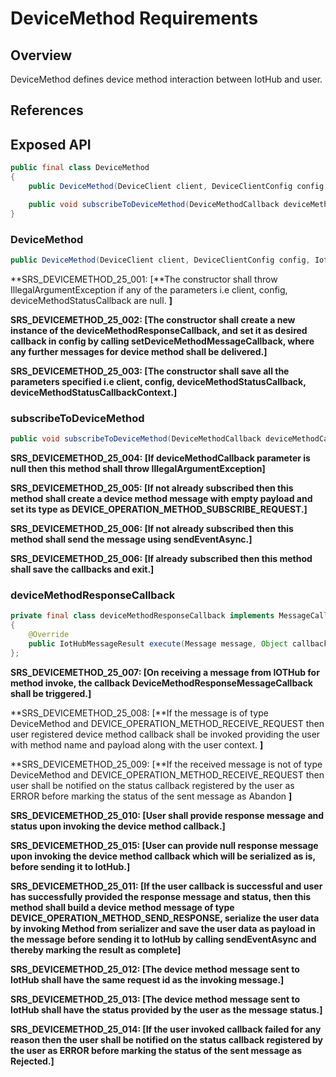 # DeviceMethod Requirements

## Overview

DeviceMethod defines device method interaction between IotHub and user.

## References

## Exposed API

```java
public final class DeviceMethod
{
    public DeviceMethod(DeviceClient client, DeviceClientConfig config, IotHubEventCallback deviceMethodStatusCallback, Object deviceMethodStatusCallbackContext) throws IllegalArgumentException;

    public void subscribeToDeviceMethod(DeviceMethodCallback deviceMethodCallback, Object deviceMethodCallbackContext) throws IllegalArgumentException;    
}
```

### DeviceMethod

```java
public DeviceMethod(DeviceClient client, DeviceClientConfig config, IotHubEventCallback deviceMethodStatusCallback, Object deviceMethodStatusCallbackContext) throws IllegalArgumentException;
```

**SRS_DEVICEMETHOD_25_001: [**The constructor shall throw IllegalArgumentException if any of the parameters i.e client, config, deviceMethodStatusCallback are null. **]**

**SRS_DEVICEMETHOD_25_002: [**The constructor shall create a new instance of the deviceMethodResponseCallback, and set it as desired callback in config by calling setDeviceMethodMessageCallback, where any further messages for device method shall be delivered.**]**

**SRS_DEVICEMETHOD_25_003: [**The constructor shall save all the parameters specified i.e client, config, deviceMethodStatusCallback, deviceMethodStatusCallbackContext.**]**


### subscribeToDeviceMethod

```java
public void subscribeToDeviceMethod(DeviceMethodCallback deviceMethodCallback, Object deviceMethodCallbackContext) throws IllegalArgumentException;
```

**SRS_DEVICEMETHOD_25_004: [**If deviceMethodCallback parameter is null then this method shall throw IllegalArgumentException**]**

**SRS_DEVICEMETHOD_25_005: [**If not already subscribed then this method shall create a device method message with empty payload and set its type as DEVICE_OPERATION_METHOD_SUBSCRIBE_REQUEST.**]**

**SRS_DEVICEMETHOD_25_006: [**If not already subscribed then this method shall send the message using sendEventAsync.**]**

**SRS_DEVICEMETHOD_25_006: [**If already subscribed then this method shall save the callbacks and exit.**]**


### deviceMethodResponseCallback

```java
private final class deviceMethodResponseCallback implements MessageCallback
{
    @Override
    public IotHubMessageResult execute(Message message, Object callbackContext);
};
```

**SRS_DEVICEMETHOD_25_007: [**On receiving a message from IOTHub for method invoke, the callback DeviceMethodResponseMessageCallback shall be triggered.**]**

**SRS_DEVICEMETHOD_25_008: [**If the message is of type DeviceMethod and DEVICE_OPERATION_METHOD_RECEIVE_REQUEST then user registered device method callback shall be invoked providing the user with method name and payload along with the user context. **]**

**SRS_DEVICEMETHOD_25_009: [**If the received message is not of type DeviceMethod and DEVICE_OPERATION_METHOD_RECEIVE_REQUEST then user shall be notified on the status callback registered by the user as ERROR before marking the status of the sent message as Abandon **]**

**SRS_DEVICEMETHOD_25_010: [**User shall provide response message and status upon invoking the device method callback.**]**

**SRS_DEVICEMETHOD_25_015: [**User can provide null response message upon invoking the device method callback which will be serialized as is, before sending it to IotHub.**]**

**SRS_DEVICEMETHOD_25_011: [**If the user callback is successful and user has successfully provided the response message and status, then this method shall build a device method message of type DEVICE_OPERATION_METHOD_SEND_RESPONSE, serialize the user data by invoking Method from serializer and save the user data as payload in the message before sending it to IotHub by calling sendEventAsync and thereby marking the result as complete**]**

**SRS_DEVICEMETHOD_25_012: [**The device method message sent to IotHub shall have the same request id as the invoking message.**]**

**SRS_DEVICEMETHOD_25_013: [**The device method message sent to IotHub shall have the status provided by the user as the message status.**]**

**SRS_DEVICEMETHOD_25_014: [**If the user invoked callback failed for any reason then the user shall be notified on the status callback registered by the user as ERROR before marking the status of the sent message as Rejected.**]**

